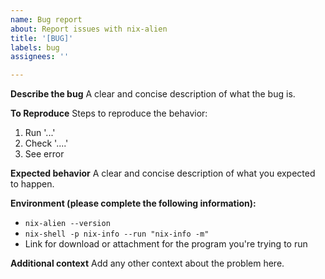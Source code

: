 ```yaml
---
name: Bug report
about: Report issues with nix-alien
title: '[BUG]'
labels: bug
assignees: ''

---
```


**Describe the bug**
A clear and concise description of what the bug is.

**To Reproduce**
Steps to reproduce the behavior:
1. Run '...'
2. Check '....'
3. See error

**Expected behavior**
A clear and concise description of what you expected to happen.

**Environment (please complete the following information):**
- `nix-alien --version`
- `nix-shell -p nix-info --run "nix-info -m"`
- Link for download or attachment for the program you're trying to run

**Additional context**
Add any other context about the problem here.
